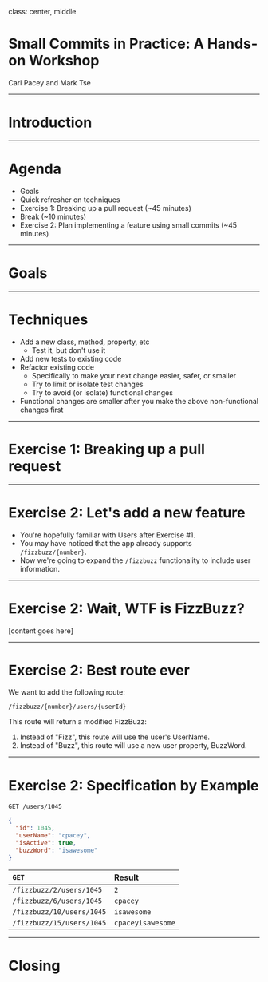 <!-- Docs: https://github.com/gnab/remark/wiki -->
<!-- Example: https://github.com/gnab/remark/blob/gh-pages/index.html -->

class: center, middle

# Small Commits in Practice: A Hands-on Workshop

Carl Pacey and Mark Tse

---

# Introduction

---

# Agenda

* Goals
* Quick refresher on techniques
* Exercise 1: Breaking up a pull request (~45 minutes)
* Break (~10 minutes)
* Exercise 2: Plan implementing a feature using small commits (~45 minutes)

---

# Goals

---

# Techniques

* Add a new class, method, property, etc
  * Test it, but don't use it
* Add new tests to existing code
* Refactor existing code
  * Specifically to make your next change easier, safer, or smaller
  * Try to limit or isolate test changes
  * Try to avoid (or isolate) functional changes
* Functional changes are smaller after you make the above non-functional changes first

---

# Exercise 1: Breaking up a pull request

---

# Exercise 2: Let's add a new feature

* You're hopefully familiar with Users after Exercise #1.
* You may have noticed that the app already supports `/fizzbuzz/{number}`.
* Now we're going to expand the `/fizzbuzz` functionality to include user information.

---

# Exercise 2: Wait, WTF is FizzBuzz?

[content goes here]

---

# Exercise 2: Best route ever

We want to add the following route:

`/fizzbuzz/{number}/users/{userId}`

This route will return a modified FizzBuzz:

1. Instead of "Fizz", this route will use the user's UserName.
1. Instead of "Buzz", this route will use a new user property, BuzzWord.

---

# Exercise 2: Specification by Example

```http
GET /users/1045
```

```json
{
  "id": 1045,
  "userName": "cpacey",
  "isActive": true,
  "buzzWord": "isawesome"
}
```

| `GET` |      Result      |
|:----------|:-------------|
| `/fizzbuzz/2/users/1045` | `2` |
| `/fizzbuzz/6/users/1045` | `cpacey` |
| `/fizzbuzz/10/users/1045` | `isawesome` |
| `/fizzbuzz/15/users/1045` | `cpaceyisawesome` |

---

# Closing
